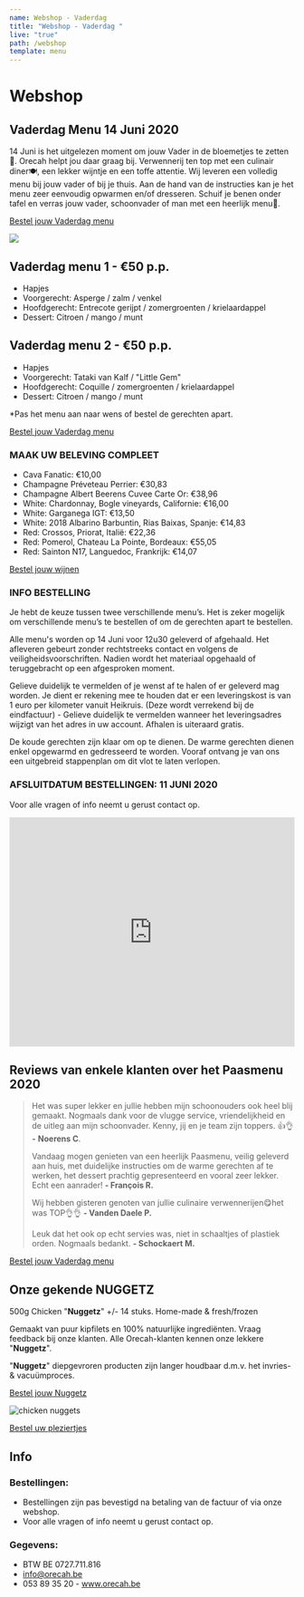 ```yaml
---
name: Webshop - Vaderdag
title: "Webshop - Vaderdag "
live: "true"
path: /webshop
template: menu
---
```

# Webshop

<!-- ## Eindejaar Menu

Ontvangt u ook volk op kerst of oudejaar? 🎉Maak het uzelf makkelijk en bestel uw menu bij Orecah. 🍽️ Hapjes, voorgerecht en dessert zijn klaar om op te dienen. Soep en hoofdgerecht dienen enkel eventjes opgewarmd te worden. Schuif je benen onder tafel en geniet samen met je gasten. Santé!🥂

<div class="center"><a href="https://webshop.admisol.be/shop2/company/123476737/shop/5/?xlId=NL">Bestel uw Menu</a></div>

## The Chef's choice - MENU 1 - €45 p.p.

\\\\\\\\\* Carpaccio van hert / zwarte pens / knolselder
\\\\\\\\\* Soep / curry / langoustine
\\\\\\\\\* Kabeljauw / erwt / prei / venkel 
\\\\\\\\\* Dulce de leche (caramel) / Valrhona chocolade / pecan 

\\\\\\\\\*Beide menu’s: Keuze uit puree, amandelkroketjes of aardappelgratin. U kan gerust gerechten wisselen tussen de menu’s

## Sous-chef's choice - MENU 2 - €45 p.p.

\\\\\\\\\* Confijt van tonijn / mais /  hummus
\\\\\\\\\* Soep / aardpeer / truffel
\\\\\\\\\* Pluma Iberico / wortel / courgette  
\\\\\\\\\* Dulce de leche (caramel) / Valrhona chocolade / pecan

\\\\\\\\\*Beide menu’s: Keuze uit puree, amandelkroketjes of aardappelgratin. U kan gerust gerechten wisselen tussen de menu’s

Afsluitdatum bestellingen: Kerst 18dec - 

Nieuwjaar 25dec / Bestellingen kunnen online geplaatst worden op Orecah.be

Afhalingen tussen 16u en 18u met bevestigingsmail. / Voor alle vragen of info neemt u gerust contact op.

!\\\\\\\\\\[](/assets/img/template-eindejaar-for-web.jpg "Folder eindejaar")

## Koud Buffet - €35 p.p. (altijd beschikbaar)

\\\\\\\\\* Rundscarpaccio
\\\\\\\\\* Kip / Ananas / Zout-Zuur
\\\\\\\\\* Meloen / Ham
\\\\\\\\\* Carpaccio van tonijn
\\\\\\\\\* Vitello tonnato
\\\\\\\\\* Zalm gegaard op lage temperatuur
\\\\\\\\\* Mozzarella / tomaat
\\\\\\\\\* Aardappelsalade / pastasalade / vers brood
\\\\\\\\\* Quinoa / couscous / groentenassortiment
\\\\\\\\\*+ Dessertbord €42 p.p.

<div class="center"><a href="https://webshop.admisol.be/shop2/company/123476737/shop/5/?xlId=NL">Bestel uw Menu</a></div> 

## Paas Menu 11 & 12 April 2020

Pasen vieren in deze bijzondere Corona tijden? 🎉 Dat kan met het restaurantgevoel bij je thuis! Maak het jezelf makkelijk en bestel uw menu bij Orecah. 🍽️ Koude gerechten zijn klaar om op te dienen. Warme gerechten gerecht dienen enkel eventjes opgewarmd en gedresseerd te worden aan de hand van ons stappenplan. Schuif je benen onder tafel en geniet met je naasten!. Santé!! 🥂

<div class="center"><a href="https://webshop.admisol.be/shop2/company/123476737/shop/5/?xlId=NL">Bestel uw Paasmenu</a></div>

!\\\\\\\[](/assets/img/92159605_262248684934397_4493186706794610688_n-min.sliced.png "paasmenu foto")

## Paasmenu 1 - €50 p.p.

\\\\\\\* Hapjes
\\\\\\\* Voorgerecht: Asperge / a la Flamande / gepocheerd ei
\\\\\\\* Hoofdgerecht: Parelhoen / groene asperge/ risotto
\\\\\\\* Dessert: Aardbei / chocolade / munt

\\\\\\\\* U kan gerust gerechten wisselen tussen de menu’s of de gerechten apart bestellen.

## Paasmenu 2 - €50 p.p.

\\\\\\\* Hapjes
\\\\\\\* Voorgerecht: Vitello Tonnato
\\\\\\\* Hoofdgerecht: Zeewolf / groene asperge / risotto
\\\\\\\* Dessert: Aardbei / chocolade / munt

\\\\\\\\* U kan gerust gerechten wisselen tussen de menu’s of de gerechten apart bestellen.

### Afsluitdatum bestellingen: 9 april
Vermeld aub leveringsdag 11 of 12 april in de opmerking. Alle menu's worden op de leveringsdag voor 12u geleverd. Gelieve rekening te houden dat er een leveringskost is van 1 euro per kilometer vanuit Kasteel ter Rijst te Heikruis.

<div class="center"><a href="https://webshop.admisol.be/shop2/company/123476737/shop/5/?xlId=NL">Bestel uw Paasmenu</a></div> 

  <iframe width="100%" height="405" src="https://www.youtube.com/embed/uF6UyJi1tZk" frameborder="0"allow="encrypted-media; gyroscope; picture-in-picture" allowfullscreen></iframe>

## Moederdag Menu 10 mei 2020

10 mei is het uitgelezen moment om jouw moeder in de bloemetjes te zetten🎉. Orecah helpt jou daar graag bij. Verwennerij ten top met een culinair diner🍽️, een lekker wijntje en een bos kleurrijke ruikers. Wij leveren een volledig menu bij jouw moeder of bij je thuis. Aan de hand van de instructies kan je het menu zeer eenvoudig opwarmen en/of dresseren. Schuif je benen onder tafel en verras jouw mama, schoonmoeder of vrouw met een heerlijk menu🥂. 

<div class="center"><a href="https://webshop.admisol.be/shop2/company/123476737/shop/5/search?articleGroupId=webshop&page.itemsPerPage=50&xlId=NL">Bestel jouw Moederdag menu</a></div>

!\\[](/assets/img/moederdag.png)

## Moederdag menu  1 - €50 p.p.

\\* Hapjes
\\* Voorgerecht: Het beste uit de zee / vispannetje
\\* Hoofdgerecht: Varkenshaasje / mosterd / asperge
\\* Dessert: Ruby chocolade / rode vruchten / Griekse yoghurt

## Moederdag menu 2 - €50 p.p.

\\* Hapjes
\\* Voorgerecht: Carpaccio / rund / new style
\\* Hoofdgerecht: Nobashi-garnaal / lamsoor / asperge
\\* Dessert: Ruby chocolade / rode vruchten / Griekse yoghurt

\* Pas het menu aan naar wens of bestel de gerechten apart.

<div class="center"><a href="https://webshop.admisol.be/shop2/company/123476737/shop/5/search?articleGroupId=webshop&page.itemsPerPage=50&xlId=NL">Bestel jouw Moederdag menu</a></div>

### Zet jouw mama in de bloemetjes

Boeket moederdag: €25 Onze boeketten worden met liefde gemaakt door Puur passie uit Tollembeek.  Personaliseer jouw boeket en geef ons vooraf jouw persoonlijke boodschap door.

<div class="center"><a href="https://webshop.admisol.be/shop2/company/123476737/shop/5/search?articleGroupId=events&page.itemsPerPage=50&xlId=NL">Bestel jouw boeket</a></div>

### MAAK UW BELEVING COMPLEET

\\* Cava Fanatic: €10,00
\\* Champagne Préveteau Perrier: €30,83
\\* Champagne Albert Beerens Cuvee Carte Or: €38,96
\\* White: Chardonnay, Bogle vineyards, Californie: €16,00
\\* White: Garganega IGT: €13,50
\\* White: 2018 Albarino Barbuntin, Rias Baixas, Spanje: €14,83
\\* Red: Crossos, Priorat, Italië: €22,36
\\* Red: Pomerol, Chateau La Pointe, Bordeaux: €55,05
* Red: Sainton N17, Languedoc, Frankrijk: €14,07

<div class="center"><a href="https://webshop.admisol.be/shop2/company/123476737/shop/5/search?articleGroupId=wijnen&page.itemsPerPage=50&xlId=NL">Bestel jouw wijnen</a></div>					

### INFO BESTELLING

Je hebt de keuze tussen twee verschillende menu’s. Het is zeker mogelijk om verschillende menu’s te bestellen of om de gerechten apart te bestellen. 

Alle menu's worden op 10 mei voor 12u30 geleverd. Het leveren gebeurt zonder rechtstreeks contact en volgens de veiligheidsvoorschriften. Nadien wordt het materiaal opgehaald op een afgesproken moment. 


De koude gerechten zijn klaar om op te dienen. De warme gerechten dienen enkel opgewarmd en gedresseerd te worden. Vooraf ontvang je van ons een uitgebreid stappenplan om dit vlot te laten verlopen. 

### AFSLUITDATUM BESTELLINGEN: 5 MEI 2020

Voor alle vragen of info neemt u gerust contact op. -->

## Vaderdag Menu 14 Juni 2020

14 Juni is het uitgelezen moment om jouw Vader in de bloemetjes te zetten🎉. Orecah helpt jou daar graag bij. Verwennerij ten top met een culinair diner🍽️, een lekker wijntje en een toffe attentie. Wij leveren een volledig menu bij jouw vader of bij je thuis. Aan de hand van de instructies kan je het menu zeer eenvoudig opwarmen en/of dresseren. Schuif je benen onder tafel en verras jouw vader, schoonvader of man met een heerlijk menu🥂. 

<div class="center"><a href="https://webshop.admisol.be/shop2/company/123476737/shop/5/search?articleGroupId=webshop&page.itemsPerPage=50&xlId=NL">Bestel jouw Vaderdag menu</a></div>

![](/assets/img/moederdag.png)

## Vaderdag menu  1 - €50 p.p.

* Hapjes
* Voorgerecht: Asperge / zalm / venkel
* Hoofdgerecht: Entrecote gerijpt / zomergroenten / krielaardappel
* Dessert: Citroen / mango / munt 

## Vaderdag menu 2 - €50 p.p.

* Hapjes
* Voorgerecht: Tataki van Kalf / "Little Gem" 
* Hoofdgerecht: Coquille / zomergroenten / krielaardappel
* Dessert: Citroen / mango / munt

*Pas het menu aan naar wens of bestel de gerechten apart.

<div class="center"><a href="https://webshop.admisol.be/shop2/company/123476737/shop/5/search?articleGroupId=webshop&page.itemsPerPage=50&xlId=NL">Bestel jouw Vaderdag menu</a></div>

### MAAK UW BELEVING COMPLEET

* Cava Fanatic: €10,00
* Champagne Préveteau Perrier: €30,83
* Champagne Albert Beerens Cuvee Carte Or: €38,96
* White: Chardonnay, Bogle vineyards, Californie: €16,00
* White: Garganega IGT: €13,50
* White: 2018 Albarino Barbuntin, Rias Baixas, Spanje: €14,83
* Red: Crossos, Priorat, Italië: €22,36
* Red: Pomerol, Chateau La Pointe, Bordeaux: €55,05
* Red: Sainton N17, Languedoc, Frankrijk: €14,07

<div class="center"><a href="https://webshop.admisol.be/shop2/company/123476737/shop/5/search?articleGroupId=wijnen&page.itemsPerPage=50&xlId=NL">Bestel jouw wijnen</a></div>					

### INFO BESTELLING

Je hebt de keuze tussen twee verschillende menu’s. Het is zeker mogelijk om verschillende menu’s te bestellen of om de gerechten apart te bestellen. 

Alle menu's worden op 14 Juni voor 12u30 geleverd of afgehaald. Het afleveren gebeurt zonder rechtstreeks contact en volgens de veiligheidsvoorschriften. Nadien wordt het materiaal opgehaald of teruggebracht op een afgesproken moment. 

Gelieve duidelijk te vermelden of je wenst af te halen of er geleverd mag worden. Je dient er rekening mee te houden dat er een leveringskost is van 1 euro per kilometer vanuit Heikruis. (Deze wordt verrekend bij de eindfactuur) - Gelieve duidelijk te vermelden wanneer het leveringsadres wijzigt van het adres in uw account. Afhalen is uiteraard gratis. 

De koude gerechten zijn klaar om op te dienen. De warme gerechten dienen enkel opgewarmd en gedresseerd te worden. Vooraf ontvang je van ons een uitgebreid stappenplan om dit vlot te laten verlopen. 

### AFSLUITDATUM BESTELLINGEN: 11 JUNI 2020

Voor alle vragen of info neemt u gerust contact op.

 <iframe width="100%" height="405" src="https://www.youtube.com/embed/uF6UyJi1tZk" frameborder="0"allow="encrypted-media; gyroscope; picture-in-picture" allowfullscreen></iframe>

## Reviews van enkele klanten over het Paasmenu 2020

> Het was super lekker en jullie hebben mijn schoonouders ook heel blij gemaakt. Nogmaals dank voor de vlugge service, vriendelijkheid en de uitleg aan mijn schoonvader. Kenny, jij en je team zijn toppers. 👍👌 **\-** **Noerens C**. 
>
> Vandaag mogen genieten van een heerlijk Paasmenu, veilig geleverd aan huis, met duidelijke instructies om de warme gerechten af te werken, het dessert prachtig gepresenteerd en vooral zeer lekker. Echt een aanrader! **\- François R.**
>
> Wij hebben gisteren genoten van jullie culinaire verwennerijen😋het was TOP👌👌 **\- Vanden Daele P.**
>
> Leuk dat het ook op echt servies was, niet in schaaltjes of plastiek orden. Nogmaals bedankt. **\- Schockaert M.**

<div class="center"><a href="https://webshop.admisol.be/shop2/company/123476737/shop/5/?xlId=NL">Bestel jouw Vaderdag menu</a></div>

## Onze gekende NUGGETZ

500g Chicken "**Nuggetz**" +/- 14 stuks. Home-made & fresh/frozen

Gemaakt van puur kipfilets en 100% natuurlijke ingrediënten.  Vraag feedback bij onze klanten. Alle Orecah-klanten kennen onze lekkere "**Nuggetz**".

"**Nuggetz**" diepgevroren producten zijn langer houdbaar d.m.v. het invries- & vacuümproces. 

<div class="center"><a href="https://webshop.admisol.be/shop2/company/123476737/shop/5/search?articleGroupId=webshop&page.itemsPerPage=50&xlId=NL">Bestel jouw Nuggetz</a></div>

![chicken nuggets](/assets/img/nuggetz.jpg)

<div class="center"><a href="https://webshop.admisol.be/shop2/company/123476737/shop/5/search?articleGroupId=webshop&page.itemsPerPage=50&xlId=NL">Bestel uw pleziertjes</a></div>

## Info

<!-- ### 2 Afhaaladressen:

1. Orecah / T'Rest \
   \\\\\\\\\*\\\\\\\\\*@ Kasteel Ter Rijst - Terrest 2, 1670 Heikruis\\\\\\\\\*\\\\\\\\\*
2. Bistr'Oh Halle\
   \\\\\\\\\*\\\\\\\\\*@ Residentie Asteria - Werlstraat 2, 1500 Halle\\\\\\\\\*\\\\\\\\\*
-->

### Bestellingen:

* Bestellingen zijn pas bevestigd na betaling van de factuur of via onze webshop.
* Voor alle vragen of info neemt u gerust contact op.

### Gegevens:

* BTW BE 0727.711.816
* info@orecah.be 
* 053 89 35 20  - www.orecah.be